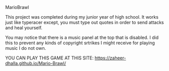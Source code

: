 MarioBrawl

This project was completed during my junior year of high school. It works just like typeracer except, you must type out quotes in order to send attacks and heal yourself.

You may notice that there is a music panel at the top that is disabled. I did this to prevent any kinds of copyright srtrikes I might receive for playing music I do not own.

YOU CAN PLAY THIS GAME AT THIS SITE: https://zaheer-dhalla.github.io/Mario-Brawl/
